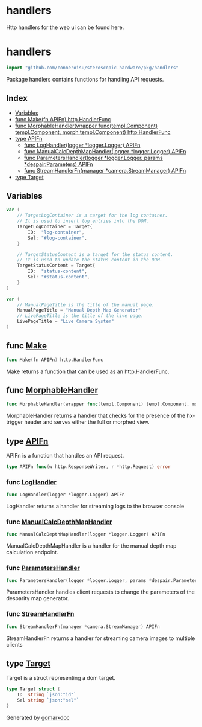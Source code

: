# handlers

Http handlers for the web ui can be found here.

<!-- gomarkdoc:embed:start -->

<!-- Code generated by gomarkdoc. DO NOT EDIT -->

# handlers

```go
import "github.com/conneroisu/steroscopic-hardware/pkg/handlers"
```

Package handlers contains functions for handling API requests.

## Index

- [Variables](<#variables>)
- [func Make\(fn APIFn\) http.HandlerFunc](<#Make>)
- [func MorphableHandler\(wrapper func\(templ.Component\) templ.Component, morph templ.Component\) http.HandlerFunc](<#MorphableHandler>)
- [type APIFn](<#APIFn>)
  - [func LogHandler\(logger \*logger.Logger\) APIFn](<#LogHandler>)
  - [func ManualCalcDepthMapHandler\(logger \*logger.Logger\) APIFn](<#ManualCalcDepthMapHandler>)
  - [func ParametersHandler\(logger \*logger.Logger, params \*despair.Parameters\) APIFn](<#ParametersHandler>)
  - [func StreamHandlerFn\(manager \*camera.StreamManager\) APIFn](<#StreamHandlerFn>)
- [type Target](<#Target>)


## Variables

<a name="TargetLogContainer"></a>

```go
var (
    // TargetLogContainer is a target for the log container.
    // It is used to insert log entries into the DOM.
    TargetLogContainer = Target{
        ID:  "log-container",
        Sel: "#log-container",
    }

    // TargetStatusContent is a target for the status content.
    // It is used to update the status content in the DOM.
    TargetStatusContent = Target{
        ID:  "status-content",
        Sel: "#status-content",
    }
)
```

<a name="ManualPageTitle"></a>

```go
var (
    // ManualPageTitle is the title of the manual page.
    ManualPageTitle = "Manual Depth Map Generator"
    // LivePageTitle is the title of the live page.
    LivePageTitle = "Live Camera System"
)
```

<a name="Make"></a>
## func [Make](<https://github.com/conneroisu/steroscopic-hardware/blob/main/pkg/handlers/api.go#L15>)

```go
func Make(fn APIFn) http.HandlerFunc
```

Make returns a function that can be used as an http.HandlerFunc.

<a name="MorphableHandler"></a>
## func [MorphableHandler](<https://github.com/conneroisu/steroscopic-hardware/blob/main/pkg/handlers/api.go#L34-L37>)

```go
func MorphableHandler(wrapper func(templ.Component) templ.Component, morph templ.Component) http.HandlerFunc
```

MorphableHandler returns a handler that checks for the presence of the hx\-trigger header and serves either the full or morphed view.

<a name="APIFn"></a>
## type [APIFn](<https://github.com/conneroisu/steroscopic-hardware/blob/main/pkg/handlers/api.go#L12>)

APIFn is a function that handles an API request.

```go
type APIFn func(w http.ResponseWriter, r *http.Request) error
```

<a name="LogHandler"></a>
### func [LogHandler](<https://github.com/conneroisu/steroscopic-hardware/blob/main/pkg/handlers/stream.go#L111-L113>)

```go
func LogHandler(logger *logger.Logger) APIFn
```

LogHandler returns a handler for streaming logs to the browser console

<a name="ManualCalcDepthMapHandler"></a>
### func [ManualCalcDepthMapHandler](<https://github.com/conneroisu/steroscopic-hardware/blob/main/pkg/handlers/manual.go#L10-L12>)

```go
func ManualCalcDepthMapHandler(logger *logger.Logger) APIFn
```

ManualCalcDepthMapHandler is a handler for the manual depth map calculation endpoint.

<a name="ParametersHandler"></a>
### func [ParametersHandler](<https://github.com/conneroisu/steroscopic-hardware/blob/main/pkg/handlers/parameters.go#L14>)

```go
func ParametersHandler(logger *logger.Logger, params *despair.Parameters) APIFn
```

ParametersHandler handles client requests to change the parameters of the desparity map generator.

<a name="StreamHandlerFn"></a>
### func [StreamHandlerFn](<https://github.com/conneroisu/steroscopic-hardware/blob/main/pkg/handlers/stream.go#L19>)

```go
func StreamHandlerFn(manager *camera.StreamManager) APIFn
```

StreamHandlerFn returns a handler for streaming camera images to multiple clients

<a name="Target"></a>
## type [Target](<https://github.com/conneroisu/steroscopic-hardware/blob/main/pkg/handlers/targets.go#L4-L7>)

Target is a struct representing a dom target.

```go
type Target struct {
    ID  string `json:"id"`
    Sel string `json:"sel"`
}
```

Generated by [gomarkdoc](<https://github.com/princjef/gomarkdoc>)


<!-- gomarkdoc:embed:end -->
